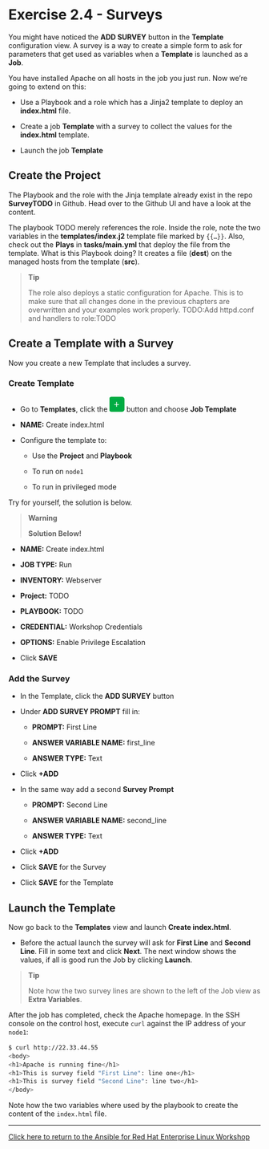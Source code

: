 # Exercise 2.4 - Surveys

You might have noticed the **ADD SURVEY** button in the **Template** configuration view. A survey is a way to create a simple form to ask for parameters that get used as variables when a **Template** is launched as a **Job**.

You have installed Apache on all hosts in the job you just run. Now we’re going to extend on this:

  - Use a Playbook and a role which has a Jinja2 template to deploy an **index.html** file.

  - Create a job **Template** with a survey to collect the values for the **index.html** template.

  - Launch the job **Template**

## Create the Project

The Playbook and the role with the Jinja template already exist in the repo **SurveyTODO** in Github. Head over to the Github UI and have a look at the content.

The playbook TODO merely references the role. Inside the role, note the two variables in the **templates/index.j2** template file marked by `{{…​}}`\. Also, check out the **Plays** in **tasks/main.yml** that deploy the file from the template. What is this Playbook doing? It creates a file (**dest**) on the managed hosts from the template (**src**).

> **Tip**
> 
> The role also deploys a static configuration for Apache. This is to make sure that all changes done in the previous chapters are overwritten and your examples work properly. TODO:Add httpd.conf and handlers to role:TODO

## Create a Template with a Survey

Now you create a new Template that includes a survey.

### Create Template

  - Go to **Templates**, click the ![plus](images/green_plus.png) button and choose **Job Template**

  - **NAME:** Create index.html

  - Configure the template to:
    
      - Use the **Project** and **Playbook**
    
      - To run on `node1`
    
      - To run in privileged mode

Try for yourself, the solution is below.

> **Warning**
> 
> **Solution Below\!**

  - **NAME:** Create index.html

  - **JOB TYPE:** Run

  - **INVENTORY:** Webserver

  - **Project:** TODO

  - **PLAYBOOK:** TODO

  - **CREDENTIAL:** Workshop Credentials

  - **OPTIONS:** Enable Privilege Escalation

  - Click **SAVE**

### Add the Survey

  - In the Template, click the **ADD SURVEY** button

  - Under **ADD SURVEY PROMPT** fill in:
    
      - **PROMPT:** First Line
    
      - **ANSWER VARIABLE NAME:** first\_line
    
      - **ANSWER TYPE:** Text

  - Click **+ADD**

  - In the same way add a second **Survey Prompt**
    
      - **PROMPT:** Second Line
    
      - **ANSWER VARIABLE NAME:** second\_line
    
      - **ANSWER TYPE:** Text

  - Click **+ADD**

  - Click **SAVE** for the Survey

  - Click **SAVE** for the Template

## Launch the Template

Now go back to the **Templates** view and launch **Create index.html**.

  - Before the actual launch the survey will ask for **First Line** and **Second Line**. Fill in some text and click **Next**. The next window shows the values, if all is good run the Job by clicking **Launch**.

> **Tip**
> 
> Note how the two survey lines are shown to the left of the Job view as **Extra Variables**.

After the job has completed, check the Apache homepage. In the SSH console on the control host, execute `curl` against the IP address of your `node1`:

```bash
$ curl http://22.33.44.55
<body>
<h1>Apache is running fine</h1>
<h1>This is survey field "First Line": line one</h1>
<h1>This is survey field "Second Line": line two</h1>
</body>
```
Note how the two variables where used by the playbook to create the content of the `index.html` file.

----

[Click here to return to the Ansible for Red Hat Enterprise Linux Workshop](../README.md#section-2---ansible-tower-exercises)
